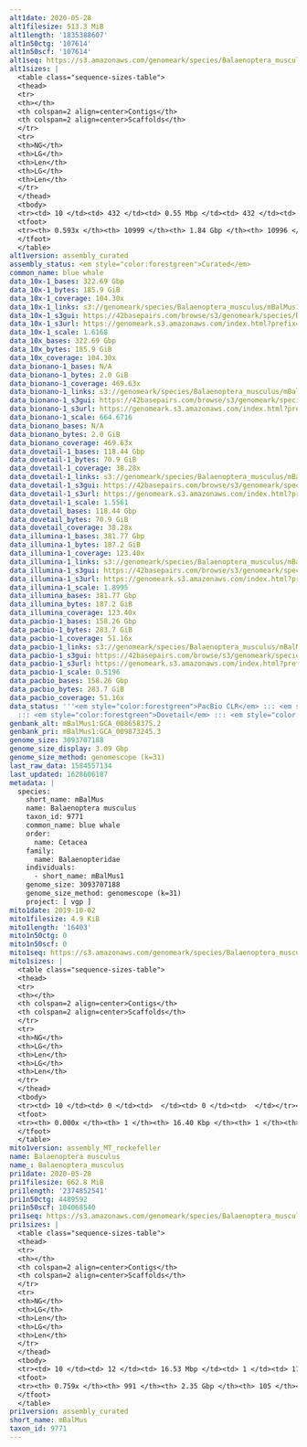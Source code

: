 ```yaml
---
alt1date: 2020-05-28
alt1filesize: 513.3 MiB
alt1length: '1835388607'
alt1n50ctg: '107614'
alt1n50scf: '107614'
alt1seq: https://s3.amazonaws.com/genomeark/species/Balaenoptera_musculus/mBalMus1/assembly_curated/mBalMus1.alt.cur.20200528.fasta.gz
alt1sizes: |
  <table class="sequence-sizes-table">
  <thead>
  <tr>
  <th></th>
  <th colspan=2 align=center>Contigs</th>
  <th colspan=2 align=center>Scaffolds</th>
  </tr>
  <tr>
  <th>NG</th>
  <th>LG</th>
  <th>Len</th>
  <th>LG</th>
  <th>Len</th>
  </tr>
  </thead>
  <tbody>
  <tr><td> 10 </td><td> 432 </td><td> 0.55 Mbp </td><td> 432 </td><td> 0.55 Mbp </td></tr><tr><td> 20 </td><td> 1117 </td><td> 376.33 Kbp </td><td> 1117 </td><td> 376.33 Kbp </td></tr><tr><td> 30 </td><td> 2085 </td><td> 272.87 Kbp </td><td> 2085 </td><td> 272.87 Kbp </td></tr><tr><td> 40 </td><td> 3460 </td><td> 187.09 Kbp </td><td> 3460 </td><td> 187.09 Kbp </td></tr><tr style="background-color:#cccccc;"><td> 50 </td><td> 5613 </td><td> 107.61 Kbp </td><td> 5613 </td><td> 107.61 Kbp </td></tr><tr><td> 60 </td><td> 0 </td><td>  </td><td> 0 </td><td>  </td></tr><tr><td> 70 </td><td> 0 </td><td>  </td><td> 0 </td><td>  </td></tr><tr><td> 80 </td><td> 0 </td><td>  </td><td> 0 </td><td>  </td></tr><tr><td> 90 </td><td> 0 </td><td>  </td><td> 0 </td><td>  </td></tr><tr><td> 100 </td><td> 0 </td><td>  </td><td> 0 </td><td>  </td></tr></tbody>
  <tfoot>
  <tr><th> 0.593x </th><th> 10999 </th><th> 1.84 Gbp </th><th> 10996 </th><th> 1.84 Gbp </th></tr>
  </tfoot>
  </table>
alt1version: assembly_curated
assembly_status: <em style="color:forestgreen">Curated</em>
common_name: blue whale
data_10x-1_bases: 322.69 Gbp
data_10x-1_bytes: 185.9 GiB
data_10x-1_coverage: 104.30x
data_10x-1_links: s3://genomeark/species/Balaenoptera_musculus/mBalMus1/genomic_data/10x/<br>
data_10x-1_s3gui: https://42basepairs.com/browse/s3/genomeark/species/Balaenoptera_musculus/mBalMus1/genomic_data/10x/
data_10x-1_s3url: https://genomeark.s3.amazonaws.com/index.html?prefix=species/Balaenoptera_musculus/mBalMus1/genomic_data/10x/
data_10x-1_scale: 1.6168
data_10x_bases: 322.69 Gbp
data_10x_bytes: 185.9 GiB
data_10x_coverage: 104.30x
data_bionano-1_bases: N/A
data_bionano-1_bytes: 2.0 GiB
data_bionano-1_coverage: 469.63x
data_bionano-1_links: s3://genomeark/species/Balaenoptera_musculus/mBalMus1/genomic_data/bionano/<br>
data_bionano-1_s3gui: https://42basepairs.com/browse/s3/genomeark/species/Balaenoptera_musculus/mBalMus1/genomic_data/bionano/
data_bionano-1_s3url: https://genomeark.s3.amazonaws.com/index.html?prefix=species/Balaenoptera_musculus/mBalMus1/genomic_data/bionano/
data_bionano-1_scale: 664.6716
data_bionano_bases: N/A
data_bionano_bytes: 2.0 GiB
data_bionano_coverage: 469.63x
data_dovetail-1_bases: 118.44 Gbp
data_dovetail-1_bytes: 70.9 GiB
data_dovetail-1_coverage: 38.28x
data_dovetail-1_links: s3://genomeark/species/Balaenoptera_musculus/mBalMus1/genomic_data/dovetail/<br>
data_dovetail-1_s3gui: https://42basepairs.com/browse/s3/genomeark/species/Balaenoptera_musculus/mBalMus1/genomic_data/dovetail/
data_dovetail-1_s3url: https://genomeark.s3.amazonaws.com/index.html?prefix=species/Balaenoptera_musculus/mBalMus1/genomic_data/dovetail/
data_dovetail-1_scale: 1.5561
data_dovetail_bases: 118.44 Gbp
data_dovetail_bytes: 70.9 GiB
data_dovetail_coverage: 38.28x
data_illumina-1_bases: 381.77 Gbp
data_illumina-1_bytes: 187.2 GiB
data_illumina-1_coverage: 123.40x
data_illumina-1_links: s3://genomeark/species/Balaenoptera_musculus/mBalMus1/genomic_data/illumina/<br>
data_illumina-1_s3gui: https://42basepairs.com/browse/s3/genomeark/species/Balaenoptera_musculus/mBalMus1/genomic_data/illumina/
data_illumina-1_s3url: https://genomeark.s3.amazonaws.com/index.html?prefix=species/Balaenoptera_musculus/mBalMus1/genomic_data/illumina/
data_illumina-1_scale: 1.8995
data_illumina_bases: 381.77 Gbp
data_illumina_bytes: 187.2 GiB
data_illumina_coverage: 123.40x
data_pacbio-1_bases: 158.26 Gbp
data_pacbio-1_bytes: 283.7 GiB
data_pacbio-1_coverage: 51.16x
data_pacbio-1_links: s3://genomeark/species/Balaenoptera_musculus/mBalMus1/genomic_data/pacbio/<br>
data_pacbio-1_s3gui: https://42basepairs.com/browse/s3/genomeark/species/Balaenoptera_musculus/mBalMus1/genomic_data/pacbio/
data_pacbio-1_s3url: https://genomeark.s3.amazonaws.com/index.html?prefix=species/Balaenoptera_musculus/mBalMus1/genomic_data/pacbio/
data_pacbio-1_scale: 0.5196
data_pacbio_bases: 158.26 Gbp
data_pacbio_bytes: 283.7 GiB
data_pacbio_coverage: 51.16x
data_status: '''<em style="color:forestgreen">PacBio CLR</em> ::: <em style="color:forestgreen">10x</em>
  ::: <em style="color:forestgreen">Dovetail</em> ::: <em style="color:forestgreen">Illumina</em>'''
genbank_alt: mBalMus1:GCA_008658375.2
genbank_pri: mBalMus1:GCA_009873245.3
genome_size: 3093707188
genome_size_display: 3.09 Gbp
genome_size_method: genomescope (k=31)
last_raw_data: 1584557134
last_updated: 1628606187
metadata: |
  species:
    short_name: mBalMus
    name: Balaenoptera musculus
    taxon_id: 9771
    common_name: blue whale
    order:
      name: Cetacea
    family:
      name: Balaenopteridae
    individuals:
      - short_name: mBalMus1
    genome_size: 3093707188
    genome_size_method: genomescope (k=31)
    project: [ vgp ]
mito1date: 2019-10-02
mito1filesize: 4.9 KiB
mito1length: '16403'
mito1n50ctg: 0
mito1n50scf: 0
mito1seq: https://s3.amazonaws.com/genomeark/species/Balaenoptera_musculus/mBalMus1/assembly_MT_rockefeller/mBalMus1.MT.20191002.fasta.gz
mito1sizes: |
  <table class="sequence-sizes-table">
  <thead>
  <tr>
  <th></th>
  <th colspan=2 align=center>Contigs</th>
  <th colspan=2 align=center>Scaffolds</th>
  </tr>
  <tr>
  <th>NG</th>
  <th>LG</th>
  <th>Len</th>
  <th>LG</th>
  <th>Len</th>
  </tr>
  </thead>
  <tbody>
  <tr><td> 10 </td><td> 0 </td><td>  </td><td> 0 </td><td>  </td></tr><tr><td> 20 </td><td> 0 </td><td>  </td><td> 0 </td><td>  </td></tr><tr><td> 30 </td><td> 0 </td><td>  </td><td> 0 </td><td>  </td></tr><tr><td> 40 </td><td> 0 </td><td>  </td><td> 0 </td><td>  </td></tr><tr style="background-color:#cccccc;"><td> 50 </td><td> 0 </td><td style="background-color:#ff8888;">  </td><td> 0 </td><td style="background-color:#ff8888;">  </td></tr><tr><td> 60 </td><td> 0 </td><td>  </td><td> 0 </td><td>  </td></tr><tr><td> 70 </td><td> 0 </td><td>  </td><td> 0 </td><td>  </td></tr><tr><td> 80 </td><td> 0 </td><td>  </td><td> 0 </td><td>  </td></tr><tr><td> 90 </td><td> 0 </td><td>  </td><td> 0 </td><td>  </td></tr><tr><td> 100 </td><td> 0 </td><td>  </td><td> 0 </td><td>  </td></tr></tbody>
  <tfoot>
  <tr><th> 0.000x </th><th> 1 </th><th> 16.40 Kbp </th><th> 1 </th><th> 16.40 Kbp </th></tr>
  </tfoot>
  </table>
mito1version: assembly_MT_rockefeller
name: Balaenoptera musculus
name_: Balaenoptera_musculus
pri1date: 2020-05-28
pri1filesize: 662.8 MiB
pri1length: '2374852541'
pri1n50ctg: 4489592
pri1n50scf: 104068540
pri1seq: https://s3.amazonaws.com/genomeark/species/Balaenoptera_musculus/mBalMus1/assembly_curated/mBalMus1.pri.cur.20200528.fasta.gz
pri1sizes: |
  <table class="sequence-sizes-table">
  <thead>
  <tr>
  <th></th>
  <th colspan=2 align=center>Contigs</th>
  <th colspan=2 align=center>Scaffolds</th>
  </tr>
  <tr>
  <th>NG</th>
  <th>LG</th>
  <th>Len</th>
  <th>LG</th>
  <th>Len</th>
  </tr>
  </thead>
  <tbody>
  <tr><td> 10 </td><td> 12 </td><td> 16.53 Mbp </td><td> 1 </td><td> 175.90 Mbp </td></tr><tr><td> 20 </td><td> 35 </td><td> 11.20 Mbp </td><td> 3 </td><td> 144.97 Mbp </td></tr><tr><td> 30 </td><td> 68 </td><td> 8.29 Mbp </td><td> 5 </td><td> 128.88 Mbp </td></tr><tr><td> 40 </td><td> 113 </td><td> 5.89 Mbp </td><td> 8 </td><td> 110.31 Mbp </td></tr><tr style="background-color:#cccccc;"><td> 50 </td><td> 173 </td><td style="background-color:#88ff88;"> 4.49 Mbp </td><td> 11 </td><td style="background-color:#88ff88;"> 104.07 Mbp </td></tr><tr><td> 60 </td><td> 260 </td><td> 2.77 Mbp </td><td> 14 </td><td> 90.46 Mbp </td></tr><tr><td> 70 </td><td> 426 </td><td> 1.16 Mbp </td><td> 18 </td><td> 79.66 Mbp </td></tr><tr><td> 80 </td><td> 0 </td><td>  </td><td> 0 </td><td>  </td></tr><tr><td> 90 </td><td> 0 </td><td>  </td><td> 0 </td><td>  </td></tr><tr><td> 100 </td><td> 0 </td><td>  </td><td> 0 </td><td>  </td></tr></tbody>
  <tfoot>
  <tr><th> 0.759x </th><th> 991 </th><th> 2.35 Gbp </th><th> 105 </th><th> 2.37 Gbp </th></tr>
  </tfoot>
  </table>
pri1version: assembly_curated
short_name: mBalMus
taxon_id: 9771
---
```

